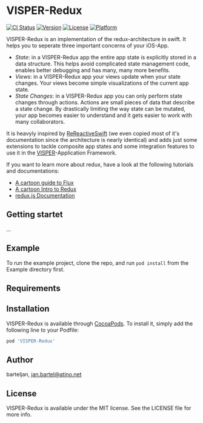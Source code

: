 # VISPER-Redux

[![CI Status](http://img.shields.io/travis/barteljan/VISPER-Redux.svg?style=flat)](https://travis-ci.org/barteljan/VISPER-Redux)
[![Version](https://img.shields.io/cocoapods/v/VISPER-Redux.svg?style=flat)](http://cocoapods.org/pods/VISPER-Redux)
[![License](https://img.shields.io/cocoapods/l/VISPER-Redux.svg?style=flat)](http://cocoapods.org/pods/VISPER-Redux)
[![Platform](https://img.shields.io/cocoapods/p/VISPER-Redux.svg?style=flat)](http://cocoapods.org/pods/VISPER-Redux)

VISPER-Redux is an implementation of the redux-architecture in swift. It helps you to seperate three important concerns of your iOS-App.

* *State*: in a VISPER-Redux app the entire app state is explicitly stored in a data structure. This helps avoid complicated state management code, enables better debugging and has many, many more benefits.
* *Views*: in a VISPER-Redux app your views update when your state changes. Your views become simple visualizations of the current app state.
* *State Changes*: in a VISPER-Redux app you can only perform state changes through actions. Actions are small pieces of data that describe a state change. By drastically limiting the way state can be mutated, your app becomes easier to understand and it gets easier to work with many collaborators.

It is heavyly inspired by [ReReactiveSwift](https://github.com/ReSwift/ReactiveReSwift) (we even copied most of it's documentation since the architecture is nearly identical) and adds just some extensions to tackle composite app states and some integration features to use it in the [VISPER](https://github.com/barteljan/VISPER)-Application Framework.


If you want to learn more about redux, have a look at the following tutorials and documentations:

* [A cartoon guide to Flux](https://code-cartoons.com/a-cartoon-guide-to-flux-6157355ab207)
* [A cartoon Intro to Redux](https://code-cartoons.com/a-cartoon-intro-to-redux-3afb775501a6)
* [redux.js Documentation](http://redux.js.org/docs/introduction/)

## Getting startet

...

## Example

To run the example project, clone the repo, and run `pod install` from the Example directory first.

## Requirements

## Installation

VISPER-Redux is available through [CocoaPods](http://cocoapods.org). To install
it, simply add the following line to your Podfile:

```ruby
pod 'VISPER-Redux'
```

## Author

barteljan, jan.bartel@atino.net

## License

VISPER-Redux is available under the MIT license. See the LICENSE file for more info.
